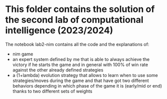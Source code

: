 # This folder contains the solution of the second lab of computational intelligence (2023/2024)

The notebook lab2-nim contains all the code and the explanations of:
- nim game
- an expert system defined by me that is able to always achieve the victory if he starts the game and in general with 100% of win rate against the other already defined strategies
- a (1+lambda) evolution strategy that allows to learn when to use some strategies/moves during the game and that have got two different behaviors depending in which phase of the game it is (early/mid or end) thanks to two different sets of weights